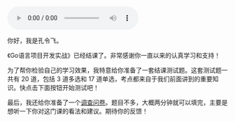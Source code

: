 <audio title="期末考试｜《Go语言项目开发实战》满分试卷，等你来挑战！" src="https://static001.geekbang.org/resource/audio/a7/73/a75df782223e4b344110b7709e80cb73.mp3" controls="controls"></audio> 
<p>你好，我是孔令飞。</p><p>《Go语言项目开发实战》已经结课了。非常感谢你一直以来的认真学习和支持！</p><p>为了帮你检验自己的学习效果，我特意给你准备了一套结课测试题。这套测试题一共有 20 道，包括 3 道多选和 17 道单选，考点都来自于我们前面讲到的重要知识。快点击下面按钮开始测试吧！<br>
<a href="http://time.geekbang.org/quiz/intro?act_id=972&exam_id=2794"><img src="https://static001.geekbang.org/resource/image/28/a4/28d1be62669b4f3cc01c36466bf811a4.png?wh=1142*201" alt=""></a></p><p>最后，我还给你准备了一个<a href="https://jinshuju.net/f/o1nVPp">调查问卷</a>。题目不多，大概两分钟就可以填完，主要是想听一下你对这门课的看法和建议。期待你的反馈！<br>
<a href="https://jinshuju.net/f/o1nVPp"><img src="https://static001.geekbang.org/resource/image/fc/e1/fc9610a599691da13d617a4a2c61b5e1.jpg?wh=1142x801" alt=""></a></p><!-- [[[read_end]]] -->